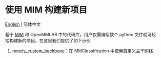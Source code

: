 # 使用 MIM 构建新项目

[English](README.md) | 简体中文

基于 [MIM](https://github.com/open-mmlab/mim) 和 OpenMMLAB 中的代码库，用户仅需编写数个 python 文件就可轻松构建新的项目。在这里我们提供了如下示例

1. [mmcls_custom_backbone](/mmcls_custom_backbone)：在 MMClassification 中使用自定义主干网络
